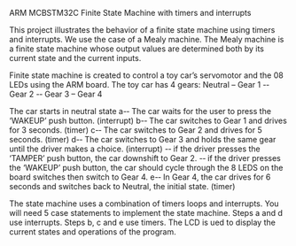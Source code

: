 ARM MCBSTM32C Finite State Machine with timers and interrupts

This project illustrates the behavior of a finite state machine using timers and interrupts. We use the case of a Mealy machine. The Mealy machine is a finite state machine whose output values are determined both by its current state and the current inputs.

Finite state machine is created to control a toy car’s servomotor and the 08 LEDs using the ARM board. The toy car has 4 gears: Neutral – Gear 1 -­‐ Gear 2 -­‐ Gear 3 – Gear 4

The car starts in neutral state
a-­‐ The car waits for the user to press the ‘WAKEUP’ push button. (interrupt)
b-­‐ The car switches to Gear 1 and drives for 3 seconds. (timer)
c-­‐ The car switches to Gear 2 and drives for 5 seconds. (timer)
d-­‐ The car switches to Gear 3 and holds the same gear until the driver makes a choice. (interrupt)
-­‐ if the driver presses the ‘TAMPER’ push button, the car downshift to Gear 2.
-­‐ if the driver presses the ‘WAKEUP’ push button, the car should cycle through the 8 LEDS on the
board switches then switch to Gear 4.
e-­‐ In Gear 4, the car drives for 6 seconds and switches back to Neutral, the initial state. (timer)

The state machine uses a combination of timers loops and interrupts. You will need 5 case statements to implement the state machine. Steps a and d use interrupts. Steps b, c and e use timers.
The LCD is ued to display the current states and operations of the program.
